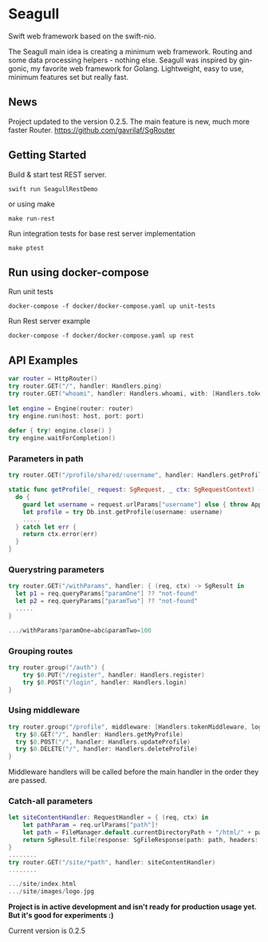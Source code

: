 # Seagull

Swift web framework based on the swift-nio.

The Seagull main idea is creating a minimum web framework. Routing and some data processing helpers - nothing else. Seagull was inspired by gin-gonic, my favorite web framework for Golang. Lightweight, easy to use, minimum features set but really fast.

## News
Project updated to the version 0.2.5. The main feature is new, much more faster Router. 
https://github.com/gavrilaf/SgRouter

## Getting Started

Build & start test REST server.
```
swift run SeagullRestDemo
```
or using make
```
make run-rest 
```

Run integration tests for base rest server implementation
```
make ptest
```

## Run using docker-compose

Run unit tests 

```
docker-compose -f docker/docker-compose.yaml up unit-tests
```

Run Rest server example

```
docker-compose -f docker/docker-compose.yaml up rest
```

## API Examples

```swift
var router = HttpRouter()
try router.GET("/", handler: Handlers.ping)
try router.GET("whoami", handler: Handlers.whoami, with: [Handlers.tokenMiddleware])
    
let engine = Engine(router: router)
try engine.run(host: host, port: port)
    
defer { try! engine.close() }
try engine.waitForCompletion()
```

### Parameters in path

```swift
try router.GET("/profile/shared/:username", handler: Handlers.getProfile)

static func getProfile(_ request: SgRequest, _ ctx: SgRequestContext) -> SgResult {
  do {
    guard let username = request.urlParams["username"] else { throw AppLogicError.invalidParam }
    let profile = try Db.inst.getProfile(username: username)
    .....
  } catch let err {
    return ctx.error(err)
  }
}
```

### Querystring parameters

```swift
try router.GET("/withParams", handler: { (req, ctx) -> SgResult in
  let p1 = req.queryParams["paramOne"] ?? "not-found"
  let p2 = req.queryParams["paramTwo"] ?? "not-found"
  .....
}

.../withParams?paramOne=abc&paramTwo=100

```

### Grouping routes

```swift
try router.group("/auth") {
    try $0.PUT("/register", handler: Handlers.register)
    try $0.POST("/login", handler: Handlers.login)
}
```

### Using middleware

```swift
try router.group("/profile", middleware: [Handlers.tokenMiddleware, logMiddleware, ...]) {
  try $0.GET("/", handler: Handlers.getMyProfile)
  try $0.POST("/", handler: Handlers.updateProfile)
  try $0.DELETE("/", handler: Handlers.deleteProfile)
}
```

Middleware handlers will be called before the main handler in the order they are passed.

### Catch-all parameters

```swift
let siteContentHandler: RequestHandler = { (req, ctx) in
    let pathParam = req.urlParams["path"]!
    let path = FileManager.default.currentDirectoryPath + "/html/" + pathParam
    return SgResult.file(response: SgFileResponse(path: path, headers: mimeType))
}
........
try router.GET("/site/*path", handler: siteContentHandler)
........

.../site/index.html
.../site/images/logo.jpg

```

**Project is in active development and isn't ready for production usage yet. But it's good for experiments :)**

Current version is 0.2.5
